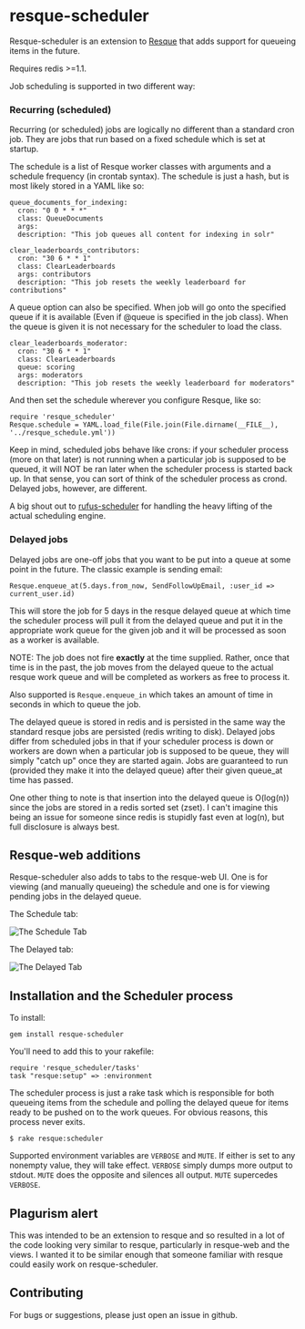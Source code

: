 resque-scheduler
===============

Resque-scheduler is an extension to [Resque](http://github.com/defunkt/resque)
that adds support for queueing items in the future.

Requires redis >=1.1.


Job scheduling is supported in two different way:

### Recurring (scheduled)

Recurring (or scheduled) jobs are logically no different than a standard cron
job.  They are jobs that run based on a fixed schedule which is set at startup.

The schedule is a list of Resque worker classes with arguments and a
schedule frequency (in crontab syntax).  The schedule is just a hash, but
is most likely stored in a YAML like so:

    queue_documents_for_indexing:
      cron: "0 0 * * *"
      class: QueueDocuments
      args: 
      description: "This job queues all content for indexing in solr"

    clear_leaderboards_contributors:
      cron: "30 6 * * 1"
      class: ClearLeaderboards
      args: contributors
      description: "This job resets the weekly leaderboard for contributions"

A queue option can also be specified. When job will go onto the specified queue
if it is available (Even if @queue is specified in the job class). When the
queue is given it is not necessary for the scheduler to load the class.

    clear_leaderboards_moderator:
      cron: "30 6 * * 1"
      class: ClearLeaderboards
	  queue: scoring
      args: moderators
      description: "This job resets the weekly leaderboard for moderators"

And then set the schedule wherever you configure Resque, like so:

    require 'resque_scheduler'
    Resque.schedule = YAML.load_file(File.join(File.dirname(__FILE__), '../resque_schedule.yml'))

Keep in mind, scheduled jobs behave like crons: if your scheduler process (more
on that later) is not running when a particular job is supposed to be queued,
it will NOT be ran later when the scheduler process is started back up.  In that
sense, you can sort of think of the scheduler process as crond.  Delayed jobs,
however, are different.

A big shout out to [rufus-scheduler](http://github.com/jmettraux/rufus-scheduler)
for handling the heavy lifting of the actual scheduling engine.

### Delayed jobs

Delayed jobs are one-off jobs that you want to be put into a queue at some point
in the future.  The classic example is sending email:

    Resque.enqueue_at(5.days.from_now, SendFollowUpEmail, :user_id => current_user.id)

This will store the job for 5 days in the resque delayed queue at which time the
scheduler process will pull it from the delayed queue and put it in the
appropriate work queue for the given job and it will be processed as soon as
a worker is available.

NOTE: The job does not fire **exactly** at the time supplied.  Rather, once that
time is in the past, the job moves from the delayed queue to the actual resque
work queue and will be completed as workers as free to process it.

Also supported is `Resque.enqueue_in` which takes an amount of time in seconds
in which to queue the job.

The delayed queue is stored in redis and is persisted in the same way the
standard resque jobs are persisted (redis writing to disk). Delayed jobs differ
from scheduled jobs in that if your scheduler process is down or workers are
down when a particular job is supposed to be queue, they will simply "catch up"
once they are started again.  Jobs are guaranteed to run (provided they make it
into the delayed queue) after their given queue_at time has passed.

One other thing to note is that insertion into the delayed queue is O(log(n))
since the jobs are stored in a redis sorted set (zset).  I can't imagine this
being an issue for someone since redis is stupidly fast even at log(n), but full
disclosure is always best.


Resque-web additions
--------------------

Resque-scheduler also adds to tabs to the resque-web UI.  One is for viewing
(and manually queueing) the schedule and one is for viewing pending jobs in
the delayed queue.

The Schedule tab:

![The Schedule Tab](http://img.skitch.com/20100111-km2f5gmtpbq23enpujbruj6mgk.png)

The Delayed tab:

![The Delayed Tab](http://img.skitch.com/20100111-ne4fcqtc5emkcuwc5qtais2kwx.jpg)


Installation and the Scheduler process
--------------------------------------

To install:

    gem install resque-scheduler

You'll need to add this to your rakefile:

    require 'resque_scheduler/tasks'
    task "resque:setup" => :environment

The scheduler process is just a rake task which is responsible for both queueing
items from the schedule and polling the delayed queue for items ready to be
pushed on to the work queues.  For obvious reasons, this process never exits.

    $ rake resque:scheduler 

Supported environment variables are `VERBOSE` and `MUTE`.  If either is set to
any nonempty value, they will take effect.  `VERBOSE` simply dumps more output
to stdout.  `MUTE` does the opposite and silences all output. `MUTE` supercedes
`VERBOSE`.


Plagurism alert
---------------

This was intended to be an extension to resque and so resulted in a lot of the
code looking very similar to resque, particularly in resque-web and the views. I
wanted it to be similar enough that someone familiar with resque could easily
work on resque-scheduler.


Contributing
------------

For bugs or suggestions, please just open an issue in github.
